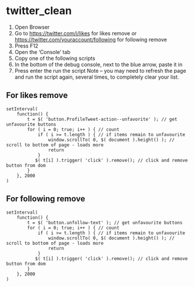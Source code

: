 # twitter_clean

1. Open Browser
2. Go to https://twitter.com/i/likes for likes remove or https://twitter.com/youraccount/following for following remove
3. Press F12
4. Open the ‘Console’ tab
5. Copy one of the following scripts
6. In the bottom of the debug console, next to the blue arrow, paste it in
7. Press enter the run the script
Note – you may need to refresh the page and run the script again, several times, to completely clear your list.

## For likes remove
```
setInterval(
    function() {
        t = $( 'button.ProfileTweet-action--unfavorite' ); // get unfavourite buttons
        for ( i = 0; true; i++ ) { // count
            if ( i >= t.length ) { // if items remain to unfavourite
                window.scrollTo( 0, $( document ).height() ); // scroll to bottom of page - loads more
                return
            }
           $( t[i] ).trigger( 'click' ).remove(); // click and remove button from dom
        }
    }, 2000
)
```

## For following remove
```
setInterval(
    function() {
        t = $( 'button.unfollow-text' ); // get unfavourite buttons
        for ( i = 0; true; i++ ) { // count
            if ( i >= t.length ) { // if items remain to unfavourite
                window.scrollTo( 0, $( document ).height() ); // scroll to bottom of page - loads more
                return
            }
           $( t[i] ).trigger( 'click' ).remove(); // click and remove button from dom
        }
    }, 2000
)
```
